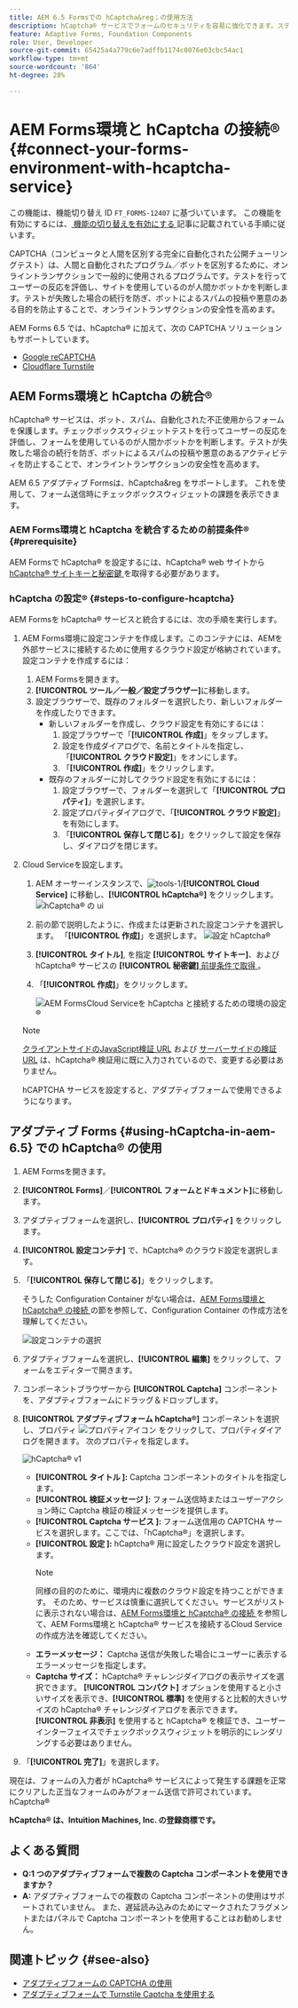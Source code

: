 ```yaml
---
title: AEM 6.5 Formsでの hCaptcha&reg；の使用方法
description: hCaptcha® サービスでフォームのセキュリティを容易に強化できます。ステップバイステップガイドをご用意しております。
feature: Adaptive Forms, Foundation Components
role: User, Developer
source-git-commit: 65425a4a779c6e7adffb1174c0076e03cbc54ac1
workflow-type: tm+mt
source-wordcount: '864'
ht-degree: 28%

---
```


# AEM Forms環境と hCaptcha の接続® {#connect-your-forms-environment-with-hcaptcha-service}

<span class="preview"> この機能は、機能切り替え ID `FT_FORMS-12407` に基づいています。 この機能を有効にするには、[ 機能の切り替えを有効にする ](/help/forms/using/enable-feature-toggle.md) 記事に記載されている手順に従います。</span>


CAPTCHA（コンピュータと人間を区別する完全に自動化された公開チューリングテスト）は、人間と自動化されたプログラム／ボットを区別するために、オンライントランザクションで一般的に使用されるプログラムです。テストを行ってユーザーの反応を評価し、サイトを使用しているのが人間かボットかを判断します。テストが失敗した場合の続行を防ぎ、ボットによるスパムの投稿や悪意のある目的を防止することで、オンライントランザクションの安全性を高めます。

AEM Forms 6.5 では、hCaptcha® に加えて、次の CAPTCHA ソリューションもサポートしています。

* [Google reCAPTCHA](/help/forms/using/captcha-adaptive-forms.md)
* [Cloudflare Turnstile](/help/forms/using/integrate-adaptive-forms-turnstile.md)

## AEM Forms環境と hCaptcha の統合®

hCaptcha® サービスは、ボット、スパム、自動化された不正使用からフォームを保護します。チェックボックスウィジェットテストを行ってユーザーの反応を評価し、フォームを使用しているのが人間かボットかを判断します。テストが失敗した場合の続行を防ぎ、ボットによるスパムの投稿や悪意のあるアクティビティを防止することで、オンライントランザクションの安全性を高めます。

AEM 6.5 アダプティブ Formsは、hCaptcha&amp;reg をサポートします。 これを使用して、フォーム送信時にチェックボックスウィジェットの課題を表示できます。

<!-- ![hCaptcha&reg;](assets/hCaptcha&reg;-challenge.png)-->


### AEM Forms環境と hCaptcha を統合するための前提条件® {#prerequisite}

AEM Formsで hCaptcha® を設定するには、hCaptcha® web サイトから [hCaptcha® サイトキーと秘密鍵 ](https://docs.hcaptcha.com/switch/#get-your-hcaptcha-sitekey-and-secret-key) を取得する必要があります。

### hCaptcha の設定® {#steps-to-configure-hcaptcha}

AEM Formsを hCaptcha® サービスと統合するには、次の手順を実行します。

1. AEM Forms環境に設定コンテナを作成します。このコンテナには、AEMを外部サービスに接続するために使用するクラウド設定が格納されています。 設定コンテナを作成するには：
   1. AEM Formsを開きます。
   1. **[!UICONTROL ツール／一般／設定ブラウザー]**&#x200B;に移動します。
   1. 設定ブラウザーで、既存のフォルダーを選択したり、新しいフォルダーを作成したりできます。
      * 新しいフォルダーを作成し、クラウド設定を有効にするには：
         1. 設定ブラウザーで「**[!UICONTROL 作成]**」をタップします。
         1. 設定を作成ダイアログで、名前とタイトルを指定し、「**[!UICONTROL クラウド設定]**」をオンにします。
         1. 「**[!UICONTROL 作成]**」をクリックします。
      * 既存のフォルダーに対してクラウド設定を有効にするには：
         1. 設定ブラウザーで、フォルダーを選択して「**[!UICONTROL プロパティ]**」を選択します。
         1. 設定プロパティダイアログで、「**[!UICONTROL クラウド設定]**」を有効にします。
         1. 「**[!UICONTROL 保存して閉じる]**」をクリックして設定を保存し、ダイアログを閉じます。

1. Cloud Serviceを設定します。
   1. AEM オーサーインスタンスで、![tools-1](assets/tools-1.png)/**[!UICONTROL Cloud Service]** に移動し、**[!UICONTROL hCaptcha®]** をクリックします。
      ![hCaptcha® の ui](assets/hcaptcha-in-ui.png)
   1. 前の節で説明したように、作成または更新された設定コンテナを選択します。 「**[!UICONTROL 作成]**」を選択します。
      ![ 設定 hCaptcha®](assets/config-hcaptcha.png)
   1. **[!UICONTROL タイトル]**, <!--**[!UICONTROL Name]**--> を指定 **[!UICONTROL サイトキー]**、および hCaptcha® サービスの **[!UICONTROL 秘密鍵]**[ 前提条件で取得 ](#prerequisite)。
   1. 「**[!UICONTROL 作成]**」をクリックします。

      ![AEM FormsCloud Serviceを hCaptcha と接続するための環境の設定®](assets/create-hcaptcha-config.png)

   >[!NOTE]
   > [ クライアントサイドのJavaScript検証 URL](https://docs.hcaptcha.com/#add-the-hcaptcha-widget-to-your-webpage) および [ サーバーサイドの検証 URL](https://docs.hcaptcha.com/#verify-the-user-response-server-side) は、hCaptcha® 検証用に既に入力されているので、変更する必要はありません。

   hCAPTCHA サービスを設定すると、アダプティブフォームで使用できるようになります。

## アダプティブ Forms {#using-hCaptcha-in-aem-6.5} での hCaptcha® の使用

1. AEM Formsを開きます。
1. **[!UICONTROL Forms]**／**[!UICONTROL フォームとドキュメント]**&#x200B;に移動します。
1. アダプティブフォームを選択し、**[!UICONTROL プロパティ]** をクリックします。
1. **[!UICONTROL 設定コンテナ]** で、hCaptcha® のクラウド設定を選択します。
1. 「**[!UICONTROL 保存して閉じる]**」をクリックします。

   そうした Configuration Container がない場合は、[AEM Forms環境と hCaptcha® の接続 ](#connect-your-forms-environment-with-hcaptcha-service) の節を参照して、Configuration Container の作成方法を理解してください。

   ![設定コンテナの選択](/help/forms/using/assets/captcha-properties.png)

1. アダプティブフォームを選択し、**[!UICONTROL 編集]** をクリックして、フォームをエディターで開きます。
1. コンポーネントブラウザーから **[!UICONTROL Captcha]** コンポーネントを、アダプティブフォームにドラッグ＆ドロップします。
1. **[!UICONTROL アダプティブフォーム hCaptcha®]** コンポーネントを選択し、プロパティ ![ プロパティアイコン ](assets/configure-icon.svg) をクリックして、プロパティダイアログを開きます。 次のプロパティを指定します。

   ![hCaptcha® v1](assets/config-hcaptcha-v1-img.png)

   * **[!UICONTROL タイトル ]:** Captcha コンポーネントのタイトルを指定します。
   * **[!UICONTROL 検証メッセージ ]:** フォーム送信時またはユーザーアクション時に Captcha 検証の検証メッセージを提供します。
   * **[!UICONTROL Captcha サービス ]:** フォーム送信用の CAPTCHA サービスを選択します。ここでは、「hCaptcha®」を選択します。
   * **[!UICONTROL 設定 ]:** hCaptcha® 用に設定したクラウド設定を選択します。
     >[!NOTE]
     >同様の目的のために、環境内に複数のクラウド設定を持つことができます。 そのため、サービスは慎重に選択してください。サービスがリストに表示されない場合は、[AEM Forms環境と hCaptcha® の接続 ](#connect-your-forms-environment-with-hcaptcha-service) を参照して、AEM Forms環境と hCaptcha® サービスを接続するCloud Serviceの作成方法を確認してください。
   * **エラーメッセージ：** Captcha 送信が失敗した場合にユーザーに表示するエラーメッセージを指定します。
   * **Captcha サイズ：** hCaptcha® チャレンジダイアログの表示サイズを選択できます。 **[!UICONTROL コンパクト]** オプションを使用すると小さいサイズを表示でき、**[!UICONTROL 標準]** を使用すると比較的大きいサイズの hCaptcha® チャレンジダイアログを表示できます。**[!UICONTROL 非表示]** を使用すると hCaptcha® を検証でき、ユーザーインターフェイスでチェックボックスウィジェットを明示的にレンダリングする必要はありません。

1. 「**[!UICONTROL 完了]**」を選択します。


現在は、フォームの入力者が hCaptcha® サービスによって発生する課題を正常にクリアした正当なフォームのみがフォーム送信で許可されています。 hCaptcha®

**hCaptcha® は、Intuition Machines, Inc. の登録商標です。**


## よくある質問

* **Q:1 つのアダプティブフォームで複数の Captcha コンポーネントを使用できますか？**
* **A:** アダプティブフォームでの複数の Captcha コンポーネントの使用はサポートされていません。 また、遅延読み込みのためにマークされたフラグメントまたはパネルで Captcha コンポーネントを使用することはお勧めしません。

## 関連トピック {#see-also}

* [アダプティブフォームの CAPTCHA の使用](/help/forms/using/captcha-adaptive-forms.md)
* [アダプティブフォームで Turnstile Captcha を使用する](/help/forms/using/integrate-adaptive-forms-turnstile.md)
